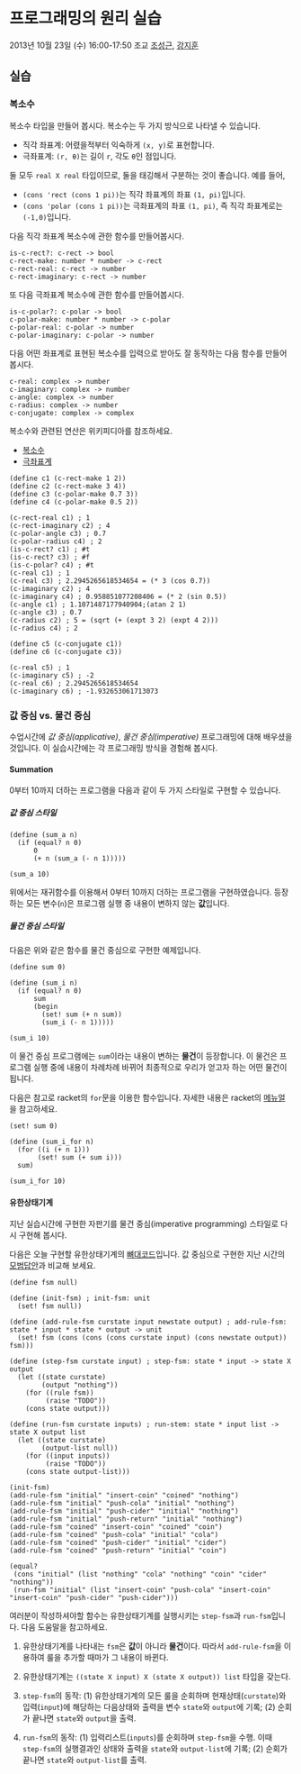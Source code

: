 # 프로그래밍의 원리 실습 #

2013년 10월 23일 (수) 16:00-17:50
조교 [조성근](http://ropas.snu.ac.kr/~skcho), [강지훈](http://ropas.snu.ac.kr/~jhkang)

## 실습 ##

### 복소수 ###

복소수 타입을 만들어 봅시다. 복소수는 두 가지 방식으로 나타낼 수
있습니다.

+ 직각 좌표계: 어렸을적부터 익숙하게 ```(x, y)```로 표현합니다.
+ 극좌표계: ```(r, θ)```는 길이 ```r```, 각도 ```θ```인 점입니다.

둘 모두 ```real X real``` 타입이므로, 둘을 태깅해서 구분하는 것이
좋습니다. 예를 들어,

+ ```(cons 'rect (cons 1 pi))```는 직각 좌표계의 좌표 ```(1,
  pi)```입니다.
+ ```(cons 'polar (cons 1 pi))```는 극좌표계의 좌표 ```(1, pi)```, 즉
  직각 좌표계로는 ```(-1,0)```입니다.

다음 직각 좌표계 복소수에 관한 함수를 만들어봅시다.
```racket
is-c-rect?: c-rect -> bool
c-rect-make: number * number -> c-rect
c-rect-real: c-rect -> number
c-rect-imaginary: c-rect -> number
```

또 다음 극좌표계 복소수에 관한 함수를 만들어봅시다.
```racket
is-c-polar?: c-polar -> bool
c-polar-make: number * number -> c-polar
c-polar-real: c-polar -> number
c-polar-imaginary: c-polar -> number
```

다음 어떤 좌표계로 표현된 복소수를 입력으로 받아도 잘 동작하는 다음
함수를 만들어봅시다.
```racket
c-real: complex -> number
c-imaginary: complex -> number
c-angle: complex -> number
c-radius: complex -> number
c-conjugate: complex -> complex
```

복소수와 관련된 연산은 위키피디아를 참조하세요.

+ [복소수](http://ko.wikipedia.org/wiki/%EB%B3%B5%EC%86%8C%EC%88%98)
+ [극좌표계](http://ko.wikipedia.org/wiki/%EA%B7%B9%EC%A2%8C%ED%91%9C%EA%B3%84)

```racket
(define c1 (c-rect-make 1 2))
(define c2 (c-rect-make 3 4))
(define c3 (c-polar-make 0.7 3))
(define c4 (c-polar-make 0.5 2))

(c-rect-real c1) ; 1
(c-rect-imaginary c2) ; 4
(c-polar-angle c3) ; 0.7
(c-polar-radius c4) ; 2
(is-c-rect? c1) ; #t
(is-c-rect? c3) ; #f
(is-c-polar? c4) ; #t
(c-real c1) ; 1
(c-real c3) ; 2.2945265618534654 = (* 3 (cos 0.7))
(c-imaginary c2) ; 4
(c-imaginary c4) ; 0.958851077208406 = (* 2 (sin 0.5))
(c-angle c1) ; 1.1071487177940904;(atan 2 1)
(c-angle c3) ; 0.7
(c-radius c2) ; 5 = (sqrt (+ (expt 3 2) (expt 4 2)))
(c-radius c4) ; 2

(define c5 (c-conjugate c1))
(define c6 (c-conjugate c3))

(c-real c5) ; 1
(c-imaginary c5) ; -2
(c-real c6) ; 2.2945265618534654
(c-imaginary c6) ; -1.932653061713073
```

### 값 중심 vs. 물건 중심 ###

수업시간에 *값 중심(applicative)*, *물건 중심(imperative)* 프로그래밍에
대해 배우셨을 것입니다.  이 실습시간에는 각 프로그래밍 방식을 경험해
봅시다.

#### Summation ####

0부터 10까지 더하는 프로그램을 다음과 같이 두 가지 스타일로 구현할 수
있습니다.

##### 값 중심 스타일

```racket
(define (sum_a n)
  (if (equal? n 0)
      0
      (+ n (sum_a (- n 1)))))

(sum_a 10)
```

위에서는 재귀함수를 이용해서 0부터 10까지 더하는 프로그램을
구현하였습니다.  등장하는 모든 변수(`n`)은 프로그램 실행 중 내용이
변하지 않는 **값**입니다.  

##### 물건 중심 스타일

다음은 위와 같은 함수를 물건 중심으로 구현한 예제입니다.

```racket
(define sum 0)

(define (sum_i n)
  (if (equal? n 0)
      sum
      (begin 
        (set! sum (+ n sum))
        (sum_i (- n 1)))))

(sum_i 10)
```

이 물건 중심 프로그램에는 `sum`이라는 내용이 변하는 **물건**이
등장합니다.  이 물건은 프로그램 실행 중에 내용이 차례차례 바뀌어
최종적으로 우리가 얻고자 하는 어떤 물건이 됩니다.

다음은 참고로 racket의 `for`문을 이용한 함수입니다.  자세한 내용은
racket의 [메뉴얼](http://docs.racket-lang.org/reference/for.html)을
참고하세요.

```racket
(set! sum 0)

(define (sum_i_for n)
  (for ((i (+ n 1)))
       (set! sum (+ sum i)))
  sum)

(sum_i_for 10)
```

#### 유한상태기계 ####

지난 실습시간에 구현한 자판기를 물건 중심(imperative programming)
스타일로 다시 구현해 봅시다.

다음은 오늘 구현할 유한상태기계의
[뼈대코드](https://github.com/lunaticas/pp-material/blob/master/20131023/fsm_imp.rkt)입니다.
값 중심으로 구현한 지난 시간의
[모범답안](https://github.com/lunaticas/pp-material/blob/master/20131023/fsm.rkt)과
비교해 보세요.

```racket
(define fsm null)

(define (init-fsm) ; init-fsm: unit
  (set! fsm null))

(define (add-rule-fsm curstate input newstate output) ; add-rule-fsm: state * input * state * output -> unit
  (set! fsm (cons (cons (cons curstate input) (cons newstate output)) fsm)))

(define (step-fsm curstate input) ; step-fsm: state * input -> state X output
  (let ((state curstate)
        (output "nothing"))
    (for ((rule fsm))
         (raise "TODO"))
    (cons state output)))

(define (run-fsm curstate inputs) ; run-stem: state * input list -> state X output list
  (let ((state curstate)
        (output-list null))
    (for ((input inputs))
         (raise "TODO"))
    (cons state output-list)))

(init-fsm)
(add-rule-fsm "initial" "insert-coin" "coined" "nothing")
(add-rule-fsm "initial" "push-cola" "initial" "nothing")
(add-rule-fsm "initial" "push-cider" "initial" "nothing")
(add-rule-fsm "initial" "push-return" "initial" "nothing")
(add-rule-fsm "coined" "insert-coin" "coined" "coin")
(add-rule-fsm "coined" "push-cola" "initial" "cola")
(add-rule-fsm "coined" "push-cider" "initial" "cider")
(add-rule-fsm "coined" "push-return" "initial" "coin")

(equal?
 (cons "initial" (list "nothing" "cola" "nothing" "coin" "cider" "nothing"))
 (run-fsm "initial" (list "insert-coin" "push-cola" "insert-coin" "insert-coin" "push-cider" "push-cider")))
```

여러분이 작성하셔야할 함수는 유한상태기계를 실행시키는 `step-fsm`과
`run-fsm`입니다.  다음 도움말을 참고하세요.

1. 유한상태기계를 나타내는 `fsm`은 **값**이 아니라 **물건**이다.
따라서 `add-rule-fsm`을 이용하여 룰을 추가할 때마가 그 내용이 바뀐다.

2. 유한상태기계는 `((state X input) X (state X output)) list` 타입을
갖는다.

3. `step-fsm`의 동작: (1) 유한상태기계의 모든 룰을 순회하며
현재상태(`curstate`)와 입력(`input`)에 해당하는 다음상태와 출력을 변수
`state`와 `output`에 기록; (2) 순회가 끝나면 `state`와 `output`을
출력.

4. `run-fsm`의 동작: (1) 입력리스트(`inputs`)를 순회하며 `step-fsm`을
수행.  이때 `step-fsm`의 실행결과인 상태와 출력을 `state`와
`output-list`에 기록; (2) 순회가 끝나면 `state`와 `output-list`를
출력.
